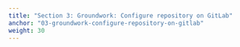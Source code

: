 ```yaml
---
title: "Section 3: Groundwork: Configure repository on GitLab"
anchor: "03-groundwork-configure-repository-on-gitlab"
weight: 30
---
```

